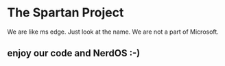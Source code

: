 # The Spartan Project

We are like ms edge. Just look at the name. We are not a part of Microsoft.

## enjoy our code and NerdOS :-)
